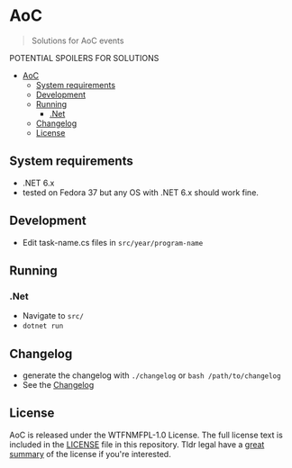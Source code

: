# AoC
> Solutions for AoC events

POTENTIAL SPOILERS FOR SOLUTIONS

- [AoC](#aoc)
  - [System requirements](#system-requirements)
  - [Development](#development)
  - [Running](#running)
    - [.Net](#net)
  - [Changelog](#changelog)
  - [License](#license)

## System requirements

- .NET 6.x
- tested on Fedora 37 but any OS with .NET 6.x should work fine.
 
## Development

- Edit task-name.cs files in `src/year/program-name`

## Running

### .Net

- Navigate to `src/`
- `dotnet run`  

## Changelog

- generate the changelog with `./changelog` or `bash /path/to/changelog`
- See the [Changelog](/CHANGELOG)

## License

AoC is released under the WTFNMFPL-1.0 License. The full license text is included in the [LICENSE](LICENSE.) file in this repository. Tldr legal have a [great summary](https://tldrlegal.com/license/do-what-the-fuck-you-want-to-but-it's-not-my-fault-public-license-v1-(wtfnmfpl-1.0)) of the license if you're interested.
